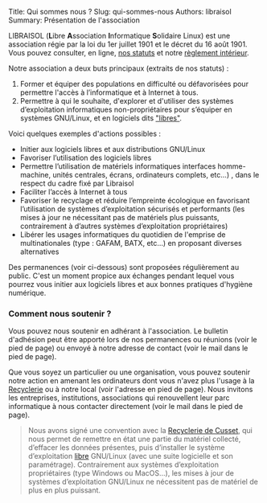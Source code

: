 Title: Qui sommes nous ?
Slug: qui-sommes-nous
Authors: libraisol
Summary: Présentation de l'association

LIBRAISOL (**L**ibre **A**ssociation **I**nformatique **S**olidaire Linux) est une association régie par la loi du 1er juillet 1901 et le décret du 16 août 1901.
Vous pouvez consulter, en ligne, [nos statuts](../doc/statuts-libraisol.pdf) et notre [règlement intérieur](../doc/RI-libraisol.pdf).

Notre association a deux buts principaux (extraits de nos statuts) :

1. Former et équiper des populations en difficulté ou défavorisées pour permettre l'accès à l’informatique et à Internet à tous.
2. Permettre à qui le souhaite, d'explorer et d'utiliser des systèmes d’exploitation informatiques non-propriétaires pour s’équiper en systèmes GNU/Linux, et en logiciels dits ["libres"][libre].

Voici quelques exemples d'actions possibles :

* Initier aux logiciels libres et aux distributions GNU/Linux
* Favoriser l’utilisation des logiciels libres
* Permettre l’utilisation de matériels informatiques interfaces homme-machine, unités centrales, écrans, ordinateurs complets, etc...) , dans le respect du cadre fixé par Libraisol
* Faciliter l’accès à Internet à tous
* Favoriser le recyclage et réduire l’empreinte écologique en favorisant l’utilisation de systèmes d’exploitation sécurisés et performants (les mises à jour ne nécessitant pas de matériels plus puissants, contrairement à d’autres systèmes d’exploitation propriétaires)
* Libérer les usages informatiques du quotidien de l'emprise de multinationales (type : GAFAM, BATX, etc...) en proposant diverses alternatives


Des permanences (voir ci-dessous) sont proposées régulièrement au public.
C'est un moment propice aux échanges pendant lequel vous pourrez vous initier aux logiciels libres et aux bonnes pratiques d'hygiène numérique.

### Comment nous soutenir ?
Vous pouvez nous soutenir en adhérant à l'association.
Le bulletin d'adhésion peut être apporté lors de nos permanences ou réunions (voir le pied de page) ou envoyé à notre adresse de contact (voir le mail dans le pied de page).

Que vous soyez un particulier ou une organisation, vous pouvez soutenir notre action en amenant les ordinateurs dont vous n'avez plus l'usage à la [Recyclerie][recyclerie] ou à notre local (voir l'adresse en pied de page).
Nous invitons les entreprises, institutions, associations qui renouvellent leur parc informatique à nous contacter directement (voir le mail dans le pied de page).

> Nous avons signé une convention avec la [Recyclerie de Cusset][recyclerie], qui nous permet de remettre en état une partie du matériel collecté, d’effacer les données présentes, puis d’installer le système d’exploitation [libre] GNU/Linux (avec une suite logicielle et son paramétrage). Contrairement aux systèmes d’exploitation propriétaires (type Windows ou MacOS…), les mises à jour de systèmes d’exploitation GNU/Linux ne nécessitent pas de matériel de plus en plus puissant.

[recyclerie]: https://recycleriesiel.com/
[libre]: logiciel-libre.html